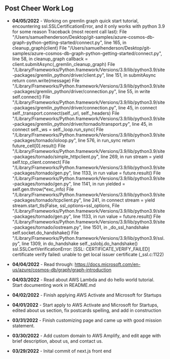 ## Post Cheer Work Log ##
* **04/05/2022** - Working on gremlin graph quick start tutorial, encountering ssl.SSLCertificationError, and it only works with python 3.9 for some reason
Traceback (most recent call last):
  File "/Users/samuelhenderson/Desktop/git-samples/azure-cosmos-db-graph-python-getting-started/connect.py", line 165, in <module>
    cleanup_graph(client)
  File "/Users/samuelhenderson/Desktop/git-samples/azure-cosmos-db-graph-python-getting-started/connect.py", line 58, in cleanup_graph
    callback = client.submitAsync(_gremlin_cleanup_graph)
  File "/Library/Frameworks/Python.framework/Versions/3.9/lib/python3.9/site-packages/gremlin_python/driver/client.py", line 151, in submitAsync
    return conn.write(message)
  File "/Library/Frameworks/Python.framework/Versions/3.9/lib/python3.9/site-packages/gremlin_python/driver/connection.py", line 55, in write
    self.connect()
  File "/Library/Frameworks/Python.framework/Versions/3.9/lib/python3.9/site-packages/gremlin_python/driver/connection.py", line 45, in connect
    self._transport.connect(self._url, self._headers)
  File "/Library/Frameworks/Python.framework/Versions/3.9/lib/python3.9/site-packages/gremlin_python/driver/tornado/transport.py", line 45, in connect
    self._ws = self._loop.run_sync(
  File "/Library/Frameworks/Python.framework/Versions/3.9/lib/python3.9/site-packages/tornado/ioloop.py", line 576, in run_sync
    return future_cell[0].result()
  File "/Library/Frameworks/Python.framework/Versions/3.9/lib/python3.9/site-packages/tornado/simple_httpclient.py", line 269, in run
    stream = yield self.tcp_client.connect(
  File "/Library/Frameworks/Python.framework/Versions/3.9/lib/python3.9/site-packages/tornado/gen.py", line 1133, in run
    value = future.result()
  File "/Library/Frameworks/Python.framework/Versions/3.9/lib/python3.9/site-packages/tornado/gen.py", line 1141, in run
    yielded = self.gen.throw(*exc_info)
  File "/Library/Frameworks/Python.framework/Versions/3.9/lib/python3.9/site-packages/tornado/tcpclient.py", line 241, in connect
    stream = yield stream.start_tls(False, ssl_options=ssl_options,
  File "/Library/Frameworks/Python.framework/Versions/3.9/lib/python3.9/site-packages/tornado/gen.py", line 1133, in run
    value = future.result()
  File "/Library/Frameworks/Python.framework/Versions/3.9/lib/python3.9/site-packages/tornado/iostream.py", line 1501, in _do_ssl_handshake
    self.socket.do_handshake()
  File "/Library/Frameworks/Python.framework/Versions/3.9/lib/python3.9/ssl.py", line 1309, in do_handshake
    self._sslobj.do_handshake()
ssl.SSLCertVerificationError: [SSL: CERTIFICATE_VERIFY_FAILED] certificate verify failed: unable to get local issuer certificate (_ssl.c:1122)

* **04/04/2022** - Read through: https://docs.microsoft.com/en-us/azure/cosmos-db/graph/graph-introduction
* **04/03/2022** - Read about AWS Lambda and do hello world tutorial. Start documenting work in README.md
* **04/02/2022** - Finish applying AWS Activate and Microsoft for Startups
* **04/01/2022** - Start apply to AWS Activate and Microsoft for Startups, edited about us section, fix postcards spelling, and add in construction
* **03/31/2022** - Finish customizing page and came up with good mission statement.
* **03/30/2022** - Add custom domain to AWS Amplify, and edit apge with brief description, about us, and contact us.
* **03/29/2022** - Inital commit of next.js front end
